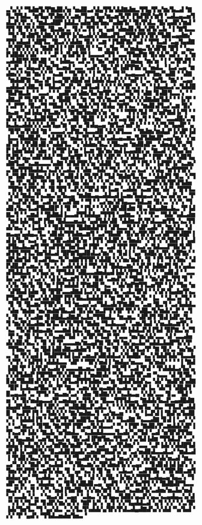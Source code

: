 ▃▚▞▞▝▜▟▆▜▞▛▇▟▉▞▅▝▅▟▉▃▞▟▄▜▜▞▟▟▇▟▆▃▜▜▄▜▚▞▆▞▙▃▟▝▇▜▃▜▜▟▃▝▆▜▄▞▛▟▇▞▞▃▆▞▜▃▄▜▄▞▆▃▅▜▞▛▐▜▟▜▛▞▆▜▝▃▟▃▄▃▅▜▟▃▛▞▛▃▚▝▆▟▃▟█▛▐▟▟▃▚▟▅▜▅▜▅▞▚▟▆▜▞▝▉▞▛▟▃▝█▞▄▟▛▞▆▟▝▜▜▝█▝▛▞▞▜▙▝█▃▆▞▃▝▊▞▃▜▜▝▄▝▄▟▝▟▅▟▊▞▙▞▟▜▞▃▙▝▐▝▇▜▃▃▝▜▞▝▊▟▇▜▞▟▇▞▞▟▛▛▐▞▅▃▟▞▞▟▇▃▟▜▃▞▜▜▟▜▚▜▛▞▜▟▊▃▄▟▆▞▜▜▚▟▄▟▝▟█▜▃▝█▃▞▞▟▟▅▝▉▞▝▃▆▝▐▜▟▛▇▞▚▟▝▝▛▜▃▟▝▃▄▜▄▟▇▞▚▜▛▞▛▞▄▝▇▟▛▟▐▝▐▛▐▜▙▜▝▝▅▝▄▜▅▝▚▞▅▟▄▃▜▞▟▛▇▝█▜▝▝▄▃▛▟█▟▞▞▟▞▝▝▝▃▛▝▄▜▟▜▞▛▐▃▃▃▞▜▜▝▃▃▜▜▅▛▇▝▉▞▟▞▚▟▚▝▚▝▆▃▟▟▉▜▚▜▛▟█▝▄▝▐▟▅▃▝▃▛▃▜▝▆▞▚▟▜▝▞▞▅▟▄▝▆▞▅▝▐▝▃▜▛▟▜▝▞▃▛▃▝▟▄▃▛▞▆▞▜▃▅▟▝▃▃▝▃▟▚▝█▃▚▛▐▟▛▛▇▞▄▝▅▟▃▝▐▃▞▃▄▝▆▟▅▞▞▝▇▝▆▞▞▝▚▃▆▝▝▜▞▜▚▝▐▝▚▞▃▝▜▝▚▃▄▃▃▞▛▜▅▞▚▟▉▝▝▟▇▝▆▟▟▛▇▝▅▃▚▛▐▃▄▜▛▟█▟▚▟▐▟▟▞▟▃▛▞▞▝▅▛▐▝▃▝▆▜▃▝▇▞▝▃▄▞▃▟▟▃▞▟▇▃▜▝▜▟▃▞▚▟▚▝▚▟▜▃▟▝▞▞▝▞▚▜▛▃▚▝▚▝▐▟▄▟▃▞▃▜▟▟█▜▙▛▇▃▙▝▝▃▃▞▝▝▄▟▛▃▞▟▆▞▙▞▆▜▛▃▚▃▞▜▞▜▝▟▇▝▊▟▉▜▃▃▚▝▝▟▇▃▛▝▜▞▛▟▚▝▚▝█▟█▝▚▝▆▝▅▝▛▞▆▃▛▃▞▜▞▞▞▟▇▟▅▜▟▞▝▝▐▞▛▝▞▃▛▜▚▝▉▃▞▜▝▜▙▟▝▞▄▝▇▟▞▞▜▝▉▟▄▝▇▜▚▃▝▝▆▟▊▟▜▃▞▃▆▝▉▞▙▃▅▝▚▟▐▟▄▜▜▃▆▞▜▝▇▜▅▜▅▟▛▞▅▝▄▝▝▝▜▜▚▜▟▝▚▞▅▛▇▟▐▞▜▝▝▟▚▞▛▞▅▃▙▟▊▜▙▞▝▞▃▟▉▝█▟▊▝▐▞▝▞▛▃▄▜▟▝▄▜▝▝▅▞▝▃▃▟█▞▃▜▙▃▙▃▟▟▞▞▞▃▙▜▄▞▆▝▄▞▄▝▊▟▄▃▄▝▇▜▃▞▅▛▐▞▝▝▝▞▞▜▞▜▄▟▛▝▄▝▉▜▚▞▛▟▟▝▇▝▃▃▃▞▃▛▇▃▜▃▃▟▉▝▟▞▟▜▃▃▝▝▇▟▆▞▆▟▄▛▐▞▟▛▐▟▐▃▃▜▙▟█▟▚▃▝▟▟▜▞▝▅▟▃▜▚▞▅▜▞▃▟▃▄▃▆▃▜▟▜▟▇▟▛▃▄▞▆▞▝▞▅▟▚▟▝▞▛▟▊▟▊▞▚▟▟▜▃▝▚▝▟▟▅▞▙▃▚▜▙▃▅▝▆▟▉▟▛▃▝▟▅▟▄▜▚▞▜▛▐▟▅▜▟▟▝▟▅▝▐▞▜▛▐▞▆▝▐▃▆▝█▞▅▞▅▟▐▃▄▟▉▞▄▝▇▃▟▝▞▜▄▞▙▞▛▟▜▞▄▃▚▟▛▟▟▞▝▜▄▞▆▜▛▝▐▞▟▜▝▟▛▞▚▝▞▟▟▃▛▝▐▜▛▝▟▞▝▟▉▜▄▟▇▜▃▞▚▃▆▃▃▃▚▟▇▝▟▜▟▜▛▞▅▝▟▟▉▝▅▝▛▃▟▝▐▜▞▝▐▟▜▛▐▞▚▃▆▞▃▜▅▜▜▜▙▟▟▃▚▃▛▞▃▟▃▜▝▟▅▝▜▟▞▝▜▞▃▞▞▃▚▃▞▝▞▟▄▝▆▜▜▜▛▞▚▞▜▟▛▝█▟▅▞▟▝▐▞▚▟▊▟▐▞▜▞▛▟▝▜▟▝▇▟▆▜▃▜▃▝▝▟▟▟▜▝▉▃▝▞▜▝▆▝▛▃▜▟▚▝▛▝▉▝▛▝▄▜▅▝▟▞▚▝▝▞▚▞▅▞▝▞▅▜▞▟█▜▛▞▙▜▛▟▜▟▅▝▜▛▇▝▟▜▚▞▚▝█▝█▜▝▃▛▞▞▜▛▟▝▛▐▃▅▝▃▟▟▞▚▃▅▜▅▝▟▞▚▝█▜▜▃▝▞▟▝▇▟▃▜▚▃▆▃▚▞▙▃▄▝▆▟▇▃▄▃▟▟▃▟▐▃▅▞▙▟▄▃▞▞▚▃▚▟▚▞▃▝▛▞▚▃▛▟▚▜▅▝▃▟▚▞▛▃▟▜▅▝▝▜▝▝▃▞▅▞▟▜▄▃▃▜▟▃▅▝▉▞▃▝▞▞▚▝▜▟▊▞▙▃▜▃▟▜▙▟▉▛▐▝▉▝▚▝▐▜▞▝▝▞▞▟▛▟▉▟▆▝▊▃▜▟▄▟▇▃▙▃▝▛▐▟▇▃▜▝▝▃▆▟▝▝█▟▇▟▐▃▃▟▜▜▟▟▄▞▜▜▜▝▄▟▆▃▝▞▝▝▛▃▝▜▟▞▚▟▃▟▆▝▆▟▐▟▞▜▄▛▐▜▅▝█▟▃▃▅▃▙▝▄▟▜▟▞▟▊▝▟▟▆▃▛▞▛▟▃▃▆▜▜▃▚▃▜▜▟▞▅▃▚▝▐▃▙▞▝▝▉▟▞▜▜▝█▟▇▟▟▜▜▝▟▜▃▃▜▞▝▟▛▃▟▞▚▝▇▞▟▃▝▟▅▃▄▞▄▟▄▃▜▃▝▟▊▟▞▜▜▟▅▃▆▜▝▃▞▜▙▟▛▝▉▞▅▜▛▞▛▃▞▟▛▜▛▟█▛▐▟▐▞▙▞▚▃▞▝▅▝▅▜▛▃▟▟▜▞▅▝▐▜▜▝▟▟▛▞▃▜▅▟▞▝▞▜▝▞▚▜▙▛▐▝▄▟▟▜▙▃▙▃▆▜▝▜▚▟▜▜▞▜▅▜▃▛▐▜▛▃▝▃▟▝▛▛▐▜▚▃▞▃▜▟▃▃▛▜▙▜▞▜▟▜▜▞▜▜▃▜▅▜▟▃▟▝█▛▇▜▄▟▉▟▃▞▆▞▚▝▊▟▐▝▄▞▜▟█▞▄▜▚▝▟▛▇▞▝▟▛▟▆▜▟▝▊▃▟▜▄▃▜▞▚▟▇▜▜▜▛▞▟▟█▝▞▞▅▞▆▟▚▝▊▝▐▜▝▜▚▜▅▞▝▟▛▟█▃▛▃▅▃▚▝▊▃▚▝▃▟▞▟▞▟▝▜▚▞▟▝█▟▄▃▆▞▝▟▚▛▐▟▇▟▜▝▊▞▄▟▃▟▜▟▟▃▙▝▚▜▄▞▄▝▛▜▟▟▝▟█▃▃▟▅▟▄▟▐▟▞▞▛▜▟▝▐▝▞▝▚▟▊▟▝▝▃▃▙▞▃▞▛▝▞▃▞▞▝▟▐▞▅▃▆▜▝▞▞▝▉▟▝▃▅▟▚▞▝▜▙▟▝▝▆▞▟▜▃▜▜▝▊▝▞▞▙▝▇▞▙▝█▝▆▝▐▜▚▟▟▟▝▛▇▟█▝▚▃▝▝▟▞▆▛▇▜▜▃▅▜▛▝▐▞▝▜▅▝▅▝▟▜▙▟▐▟▅▝▉▝█▜▛▃▃▟▇▟▐▃▞▞▚▟▇▞▙▝▃▟▃▜▛▟▝▝▞▟▚▜▄▟▅▜▚▃▛▜▅▜▃▞▛▃▞▟▞▟█▛▐▜▚▜▙▃▙▟▟▟▝▝▆▝▜▞▚▝▆▞▙▝▐▃▝▝▟▃▚▞▜▞▝▝▊▝▊▝█▃▆▞▜▜▛▞▚▝▜▝▆▃▄▞▃▞▜▟▃▟▞▛▇▟▉▃▝▃▅▝█▃▜▝▃▞▙▟▟▃▝▟▅▝▆▟▅▝▅▞▅▟▆▜▙▃▟▝▉▞▟▞▅▃▛▜▚▜▛▝▛▞▝▟█▃▜▞▆▟▞▃▛▝▃▜▚▝▊▃▝▞▃▟▆▝▊▟█▟▃▟▇▟▚▃▙▞▜▜▙▟▃▝▆▃▆▃▝▟▛▟▜▝▉▟▐▟▛▃▜▃▜▝▆▞▛▟▃▟▅▞▙▜▃▜▚▜▞▜▜▝▇▟▅▝▜▃▙▃▃▞▝▃▆▞▙▟▝▞▅▃▙▃▆▜▚▝▚▃▝▜▞▟▜▟▄▃▆▞▃▃▆▟▐▟▃▜▄▝▟▞▙▃▚▞▞▛▐▟▟▃▛▟▐▜▟▝▉▛▇▃▚▞▜▝▛▝▅▝▉▝▟▃▝▞▚▃▆▞▜▟▝▝▄▜▛▞▜▃▛▝▛▃▃▝▅▞▆▞▟▞▃▃▝▟▝▃▃▟▅▟▞▟▉▞▙▃▚▝▉▝▟▝▛▃▃▃▅▞▆▃▄▛▇▝▉▞▜▝▆▞▄▃▙▞▚▟▟▃▙▟▛▜▞▞▛▝▜▜▅▞▃▝▅▝█▟▐▟▊▟▇▃▟▟▅▜▝▝█▝▆▝▉▝▞▞▙▜▃▞▛▝▇▝▉▞▃▝▅▞▆▞▃▝▅▝▛▞▄▟▐▝▜▟▛▜▜▟▐▃▛▃▅▃▛▟▉▟▟▃▞▞▙▟█▞▚▃▚▜▟▟▜▟▞▜▃▃▙▝▞▜▚▝▐▟▜▜▝▟▟▟▃▃▝▟▛▝▝▜▛▞▅▟▐▝▆▟▄▞▅▃▃▝▜▞▅▟▞▝▝▝▐▝▇▟▐▟█▝▛▝▐▞▛▟▚▃▟▞▛▃▃▃▆▃▅▃▚▟█▟▝▜▞▜▝▃▟▝▛▟▝▝▛▟▟▟▃▞▙▞▄▞▞▟▜▟▅▛▐▜▛▜▙▞▛▞▟▜▄▛▐▝▅▟▉▟▞▝▚▜▃▃▙▜▛▃▆▝▚▃▃▝▟▝▊▜▙▝▊▟▞▜▙▟▊▟▚▜▚▝▐▝▟▜▃▟▜▜▜▟▆▞▄▞▆▝█▟▟▜▟▟▚▃▝▟▞▝▆▟▛▟▚▟▇▝▉▛▐▃▙▃▅▜▙▞▚▞▛▝▇▃▝▃▅▞▟▞▄▃▅▟▚▃▟▃▚▞▚▛▐▃▝▟▞▜▝▟█▟▜▝▉▃▄▃▙▝▃▝▛▜▞▝▅▃▅▞▃▞▝▟▅▝▉▟▇▞▞▞▚▃▙▃▄▝▞▟▞▃▃▝▊▃▝▜▟▝▅▝▞▝▉▞▅▟▄▃▃▞▛▃▅▟▄▞▃▜▜▞▄▝█▃▃▜▜▜▟▃▄▝▇▟▟▞▙▃▛▃▄▟█▟▇▟▄▟▛▟▅▃▞▜▝▟▛▞▃▞▚▟█▟█▃▛▃▟▃▚▝▝▞▞▟▜▞▆▜▄▝▟▃▝▜▜▃▛▃▟▟▉▝▚▃▛▛▐▜▝▃▜▟▞▞▞▝▇▞▅▟▆▃▜▝▃▞▆▃▅▝▝▝▄▝▐▃▛▟▐▝█▟▚▞▙▟▉▞▚▝▐▟▟▟▐▜▝▝▅▜▞▜▚▟▚▟█▜▃▜▃▞▟▞▝▜▃▟▇▝▚▃▃▟▇▝▊▟▐▝▃▞▝▞▞▝▃▞▆▃▞▝▉▜▙▝▇▞▜▛▐▜▛▃▄▜▞▟▃▃▞▝▚▝▐▜▛▝▇▟▉▞▛▃▆▟▟▞▟▛▐▜▚▃▞▛▐▟▞▝▇▃▙▝▅▜▅▟▃▝▚▃▙▟▟▃▃▃▜▃▟▞▚▞▜▟▝▃▟▝▅▜▛▟▜▜▅▞▄▜▄▃▆▟▝▃▅▜▄▜▃▞▄▝█▞▃▟▐▛▇▜▅▃▜▜▃▞▞▃▜▟▐▟▆▝▜▜▟▃▛▝▃▞▟▟▄▜▚▟▄▜▞▞▃▞▆▛▇▞▆▟▛▝▆▞▛▃▞▝▃▞▛▟▆▞▝▃▃▝▃▛▐▟▞▞▟▟█▜▟▟▚▛▐▞▃▟▉▜▞▝▉▃▟▟▊▟▄▟▞▃▅▟▛▜▙▟▚▞▄▝▃▞▅▟▉▟▃▃▟▃▞▝▆▟▃▟▐▝▛▟▊▞▙▃▚▜▜▃▜▃▝▟▝▜▃▟▛▞▙▝▚▃▟▝▅▃▞▞▚▝▟▞▆▞▟▞▅▃▟▝▆▃▃▞▚▞▞▝▇▟▚▞▚▃▙▟▝▝▚▜▙▃▆▞▃▜▛▟▅▟▜▞▞▃▄▞▝▝▊▟▊▟▐▟▐▟▚▝▞▜▅▞▛▟▜▜▞▃▆▜▞▟▄▝▊▝▄▞▚▃▜▝█▝▆▝▝▃▙▃▞▝▃▟▜▜▙▝▞▜▛▟▉▃▆▜▟▟▄▞▄▞▝▜▃▟▟▃▝▃▚▝█▝▅▝▝▟▝▞▄▜▙▝▐▞▆▞▞▜▜▜▃▟▄▃▄▜▄▃▚▝▜▟▛▃▜▞▝▃▝▟▄▟▄▝▄▝▉▜▞▟█▟▊▃▄▝▄▟▜▝▝▞▄▜▅▜▜▝▞▝█▟█▟▛▜▃▃▅▃▛▞▝▃▜▝▝▞▚▝▅▟▐▜▅▜▙▝▞▞▅▞▆▜▝▟▃▞▚▃▆▟▜▞▃▟▅▞▅▃▙▞▅▟▚▞▃▃▙▝▞▃▝▝▅▃▞▟▝▃▄▞▝▃▙▃▝▞▅▜▄▃▜▟▉▞▄▃▛▞▄▃▚▃▄▟▄▃▚▞▟▝▚▜▝▞▜▃▛▝▊▟▛▞▆▞▄▜▚▝▇▛▐▞▚▝▄▜▝▞▞▜▄▟▟▃▟▝▄▜▝▞▞▝▞▃▜▛▐▟▞▜▅▜▃▝▜▝▄▞▟▃▝▃▚▜▃▜▚▟▟▞▄▜▛▞▛▟▃▟▄▟▇▟▚▞▞▟▟▝▚▞▙▟▝▞▞▝▛▝▄▟▚▝▜▜▟▃▅▟▅▜▅▃▝
